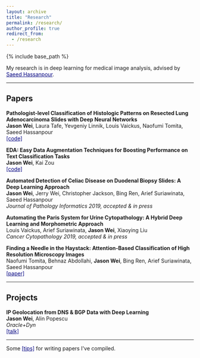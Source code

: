 ```yaml
---
layout: archive
title: "Research"
permalink: /research/
author_profile: true
redirect_from:
  - /research
---
```


{% include base_path %}

My research is in deep learning for medical image analysis, advised by <a href="https://www.hassanpourlab.com/" style="color:navy" target="_blank">Saeed Hassanpour</a>.

------

Papers
------
**Pathologist-level Classification of Histologic Patterns on Resected Lung Adenocarcinoma Slides with Deep Neural Networks**  
**Jason Wei**, Laura Tafe, Yevgeniy Linnik, Louis Vaickus, Naofumi Tomita, Saeed Hassanpour  
<a href="https://github.com/BMIRDS/deepslide" style="color:navy" target="_blank">[code]</a>

**EDA: Easy Data Augmentation Techniques for Boosting Performance on Text Classification Tasks**  
**Jason Wei**, Kai Zou  
<a href="https://github.com/jasonwei20/eda_nlp" style="color:navy" target="_blank">[code]</a>

**Automated Detection of Celiac Disease on Duodenal Biopsy Slides: A Deep Learning Approach**  
**Jason Wei**, Jerry Wei, Christopher Jackson, Bing Ren, Arief Suriawinata, Saeed Hassanpour  
*Journal of Pathology Informatics 2019, accepted & in press*

**Automating the Paris System for Urine Cytopathology: A Hybrid Deep Learning and Morphometric Approach**  
Louis Vaickus, Arief Suriawinata, **Jason Wei**, Xiaoying Liu  
*Cancer Cytopathology 2019, accepted & in press*

**Finding a Needle in the Haystack: Attention-Based Classification of High Resolution Microscopy Images**  
Naofumi Tomita, Behnaz Abdollahi, **Jason Wei**, Bing Ren, Arief Suriawinata, Saeed Hassanpour  
<a href="https://arxiv.org/abs/1811.08513" style="color:navy" target="_blank">[paper]</a>

------

Projects
------
**IP Geolocation from DNS & BGP Data with Deep Learning**  
**Jason Wei**, Alin Popescu  
*Oracle+Dyn*  
<a href="oracle.pdf" style="color:navy" target="_blank">[talk]</a>

------

Some <a href="https://jasonwei20.github.io/writing_tips/" style="color:navy" target="_blank">[tips]</a> for writing papers I've compiled. 